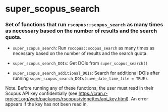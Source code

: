 
# super_scopus_search

### Set of functions that run `rscopus::scopus_search` as many times as necessary based on the number of results and the search quota.

- `super_scopus_search`: Run `rscopus::scopus_search` as many times as necessary based on the number of results and the search quota.

- `super_scopus_search_DOIs`: Get DOIs from `super_scopus_search()`
  
- `super_scopus_search_additional_DOIs`: Search for additional DOIs after running `super_scopus_search_DOIs(save_date_time_file = TRUE)`.

Note. Before running any of these functions, the user must read in their Scopus API key confidentially (see https://cran.r-project.org/web/packages/rscopus/vignettes/api_key.html). An error appears if the key has not been read in.
